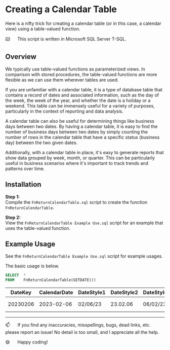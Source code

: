 # Creating a Calendar Table

Here is a nifty trick for creating a calendar table (or in this case, a calendar view) using a table-valued function.

⌨️&nbsp;&nbsp;&nbsp;&nbsp;&nbsp;&nbsp;This script is written in Microsoft SQL Server T-SQL.

## Overview

We typically use table-valued functions as parameterized views. In comparison with stored procedures, the table-valued functions are more flexible as we can use them wherever tables are used.

If you are unfamiliar with a calendar table, it is a type of database table that contains a record of dates and associated information, such as the day of the week, the week of the year, and whether the date is a holiday or a weekend. This table can be immensely useful for a variety of purposes, particularly in the context of reporting and data analysis.

A calendar table can also be useful for determining things like business days between two dates. By having a calendar table, it is easy to find the number of business days between two dates by simply counting the number of rows in the calendar table that have a specific status (business day) between the two given dates.

Additionally, with a calendar table in place, it's easy to generate reports that show data grouped by week, month, or quarter. This can be particularly useful in business scenarios where it's important to track trends and patterns over time.

## Installation

**Step 1:**  
Compile the `FnReturnCalendarTable.sql` script to create the function `FnReturnCalendarTable`.  

**Step 2:**  
View the `FnReturnCalendarTable Example Use.sql` script for an example that uses the table-valued function.


## Example Usage    

See the `FnReturnCalendarTable Example Use.sql` script for example usages.

The basic usage is below.

```sql
SELECT  *
FROM    FnReturnCalendarTable(GETDATE())
```

| DateKey  | CalendarDate | DateStyle1 | DateStyle2 | DateStyle3 | DateStyle4 | DateStyle5 | DateStyle6 | DateStyle7 | DateStyle10 | DateStyle11 | DateStyle12 | DateStyle23 | DateStyle101 | DateStyle102 | DateStyle103 | DateStyle104 | DateStyle105 | DateStyle106 | DateStyle107 | DateStyle110 | DateStyle111 | DateStyle112 | CalendarMonth | CalendarDay | CalendarYear | CalendarWeek | CalendarQuarter | FirstDayOfQuarter | LastDayOfQuarter | MonthLongName | MonthShortName | MonthOfQuarter | FirstDayOfMonth | LastDayOfMonth | WeekOfMonth | WeekOfQuarter | DayOfWeekName | DayOfWeekNameShort | DayOfWeekNumber | IsWeekday | DayOfQuarter | DayOfMonth | GovtFiscalYear | GovtFiscalYearStartDate | GovtFiscalYearEndDate | GovtFiscalQuarter | GovtFiscalMonth | GovtFiscalDay | ISOYear | ISOWeekNumber |
|----------|--------------|------------|------------|------------|------------|------------|------------|------------|-------------|-------------|-------------|-------------|--------------|--------------|--------------|--------------|--------------|--------------|--------------|--------------|--------------|--------------|---------------|-------------|--------------|--------------|-----------------|-------------------|------------------|---------------|----------------|----------------|-----------------|----------------|-------------|---------------|---------------|--------------------|-----------------|-----------|--------------|------------|----------------|-------------------------|-----------------------|-------------------|-----------------|---------------|---------|---------------|
| 20230206 | 2023-02-06   | 02/06/23   |   23.02.06 | 06/02/23   |   06.02.23 | 06-02-23   | 06 Feb 23  | Feb 06, 23 | 02-06-23    | 23/02/06    |      230206 | 2023-02-06  | 02/06/2023   |   2023.02.06 | 06/02/2023   |   06.02.2023 | 06-02-2023   | 06 Feb 2023  | Feb 06, 2023 | 02-06-2023   | 2023/02/06   |     20230206 |             2 |          37 |         2023 |            6 |               1 | 2023-01-01        | 2023-03-31       | February      | Feb            |              2 | 2023-02-01      | 2023-02-28     |           2 |             6 | Monday        | Mon                |               2 |         1 |           37 |          6 |           2023 | 2022-10-01              | 2023-09-30            |                 2 |               5 |           129 |    2023 |             6 |

--------------------------------------------------------------

:mailbox:&nbsp;&nbsp;&nbsp;&nbsp;&nbsp;&nbsp;If you find any inaccuracies, misspellings, bugs, dead links, etc. please report an issue!  No detail is too small, and I appreciate all the help.

:smile:&nbsp;&nbsp;&nbsp;&nbsp;&nbsp;&nbsp;Happy coding!

